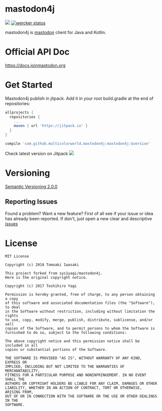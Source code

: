 # mastodon4j

[![](https://jitpack.io/v/MulticolorWorld/mastodon4j.svg)](https://jitpack.io/#MulticolorWorld/mastodon4j)
[![wercker status](https://app.wercker.com/status/fa8f4c3a1985f4d64af7b6f4b59789df/s/master "wercker status")](https://app.wercker.com/project/byKey/fa8f4c3a1985f4d64af7b6f4b59789df)

mastodon4j is [mastodon](https://github.com/tootsuite/mastodon) client for Java and Kotlin.

# Official API Doc

https://docs.joinmastodon.org

# Get Started

Mastodon4j publish in jitpack.
Add it in your root build.gradle at the end of repositories:

```groovy
allprojects {
  repositories {
    ...
    maven { url 'https://jitpack.io' }
  }
}
```

```groovy
compile 'com.github.multicolorworld.mastodon4j:mastodon4j:$version'
```

Check latest version on Jitpack [![](https://jitpack.io/v/MulticolorWorld/mastodon4j.svg)](https://jitpack.io/#MulticolorWorld/mastodon4j)

# Versioning

[Semantic Versioning 2.0.0](http://semver.org/spec/v2.0.0.html)

## Reporting Issues

Found a problem? Want a new feature? First of all see if your issue or idea has already been reported. If don't, just open a new clear and descriptive [issues](https://github.com/multicolorworld/mastodon4j/issues)

# License

```
MIT License

Copyright (c) 2018 Tomoaki Iwasaki

This project forked from sys1yagi/mastodon4j.
Here is the original copyright notice.

Copyright (c) 2017 Toshihiro Yagi

Permission is hereby granted, free of charge, to any person obtaining a copy
of this software and associated documentation files (the "Software"), to deal
in the Software without restriction, including without limitation the rights
to use, copy, modify, merge, publish, distribute, sublicense, and/or sell
copies of the Software, and to permit persons to whom the Software is
furnished to do so, subject to the following conditions:

The above copyright notice and this permission notice shall be included in all
copies or substantial portions of the Software.

THE SOFTWARE IS PROVIDED "AS IS", WITHOUT WARRANTY OF ANY KIND, EXPRESS OR
IMPLIED, INCLUDING BUT NOT LIMITED TO THE WARRANTIES OF MERCHANTABILITY,
FITNESS FOR A PARTICULAR PURPOSE AND NONINFRINGEMENT. IN NO EVENT SHALL THE
AUTHORS OR COPYRIGHT HOLDERS BE LIABLE FOR ANY CLAIM, DAMAGES OR OTHER
LIABILITY, WHETHER IN AN ACTION OF CONTRACT, TORT OR OTHERWISE, ARISING FROM,
OUT OF OR IN CONNECTION WITH THE SOFTWARE OR THE USE OR OTHER DEALINGS IN THE
SOFTWARE.
```
